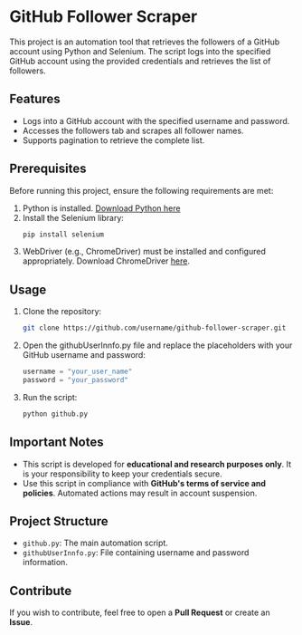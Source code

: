 # GitHub Follower Scraper

This project is an automation tool that retrieves the followers of a GitHub account using Python and Selenium. The script logs into the specified GitHub account using the provided credentials and retrieves the list of followers.

## Features
- Logs into a GitHub account with the specified username and password.
- Accesses the followers tab and scrapes all follower names.
- Supports pagination to retrieve the complete list.

## Prerequisites
Before running this project, ensure the following requirements are met:

1. Python is installed. [Download Python here](https://www.python.org/downloads/)
2. Install the Selenium library:
   ```bash
   pip install selenium
3. WebDriver (e.g., ChromeDriver) must be installed and configured appropriately. Download ChromeDriver [here](https://sites.google.com/chromium.org/driver/downloads?authuser=0).

## Usage
1. Clone the repository:
   ```bash
   git clone https://github.com/username/github-follower-scraper.git
2. Open the githubUserInnfo.py file and replace the placeholders with your GitHub username and password:
   ```python
   username = "your_user_name"
   password = "your_password"
3. Run the script:
   ```python
   python github.py
   
## Important Notes

- This script is developed for **educational and research purposes only**. It is your responsibility to keep your credentials secure.
- Use this script in compliance with **GitHub's terms of service and policies**. Automated actions may result in account suspension.

## Project Structure

- `github.py`: The main automation script.
- `githubUserInnfo.py`: File containing username and password information.

## Contribute

If you wish to contribute, feel free to open a **Pull Request** or create an **Issue**.




   
 

